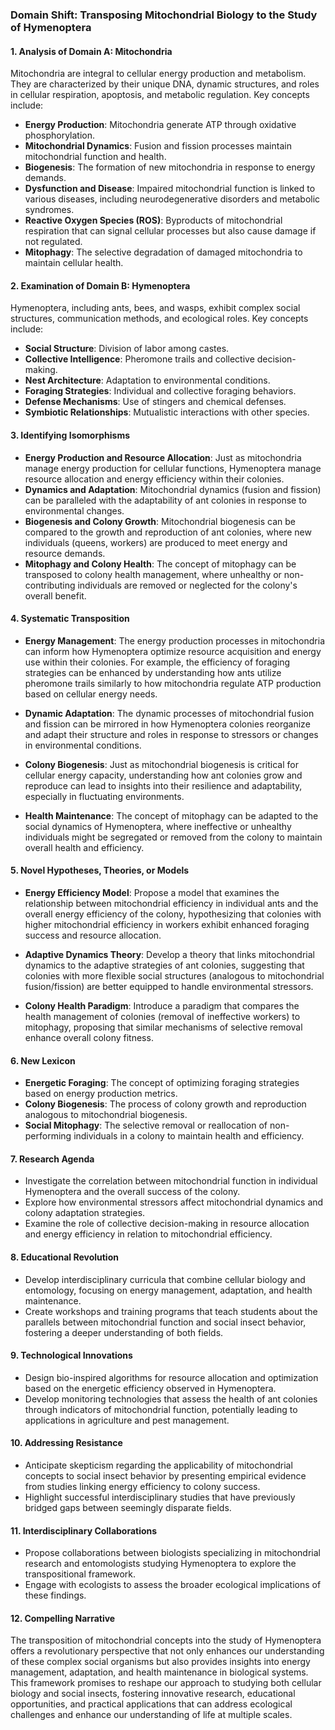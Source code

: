 ### Domain Shift: Transposing Mitochondrial Biology to the Study of Hymenoptera

#### 1. Analysis of Domain A: Mitochondria
Mitochondria are integral to cellular energy production and metabolism. They are characterized by their unique DNA, dynamic structures, and roles in cellular respiration, apoptosis, and metabolic regulation. Key concepts include:
- **Energy Production**: Mitochondria generate ATP through oxidative phosphorylation.
- **Mitochondrial Dynamics**: Fusion and fission processes maintain mitochondrial function and health.
- **Biogenesis**: The formation of new mitochondria in response to energy demands.
- **Dysfunction and Disease**: Impaired mitochondrial function is linked to various diseases, including neurodegenerative disorders and metabolic syndromes.
- **Reactive Oxygen Species (ROS)**: Byproducts of mitochondrial respiration that can signal cellular processes but also cause damage if not regulated.
- **Mitophagy**: The selective degradation of damaged mitochondria to maintain cellular health.

#### 2. Examination of Domain B: Hymenoptera
Hymenoptera, including ants, bees, and wasps, exhibit complex social structures, communication methods, and ecological roles. Key concepts include:
- **Social Structure**: Division of labor among castes.
- **Collective Intelligence**: Pheromone trails and collective decision-making.
- **Nest Architecture**: Adaptation to environmental conditions.
- **Foraging Strategies**: Individual and collective foraging behaviors.
- **Defense Mechanisms**: Use of stingers and chemical defenses.
- **Symbiotic Relationships**: Mutualistic interactions with other species.

#### 3. Identifying Isomorphisms
- **Energy Production and Resource Allocation**: Just as mitochondria manage energy production for cellular functions, Hymenoptera manage resource allocation and energy efficiency within their colonies.
- **Dynamics and Adaptation**: Mitochondrial dynamics (fusion and fission) can be paralleled with the adaptability of ant colonies in response to environmental changes.
- **Biogenesis and Colony Growth**: Mitochondrial biogenesis can be compared to the growth and reproduction of ant colonies, where new individuals (queens, workers) are produced to meet energy and resource demands.
- **Mitophagy and Colony Health**: The concept of mitophagy can be transposed to colony health management, where unhealthy or non-contributing individuals are removed or neglected for the colony's overall benefit.

#### 4. Systematic Transposition
- **Energy Management**: The energy production processes in mitochondria can inform how Hymenoptera optimize resource acquisition and energy use within their colonies. For example, the efficiency of foraging strategies can be enhanced by understanding how ants utilize pheromone trails similarly to how mitochondria regulate ATP production based on cellular energy needs.
  
- **Dynamic Adaptation**: The dynamic processes of mitochondrial fusion and fission can be mirrored in how Hymenoptera colonies reorganize and adapt their structure and roles in response to stressors or changes in environmental conditions.

- **Colony Biogenesis**: Just as mitochondrial biogenesis is critical for cellular energy capacity, understanding how ant colonies grow and reproduce can lead to insights into their resilience and adaptability, especially in fluctuating environments.

- **Health Maintenance**: The concept of mitophagy can be adapted to the social dynamics of Hymenoptera, where ineffective or unhealthy individuals might be segregated or removed from the colony to maintain overall health and efficiency.

#### 5. Novel Hypotheses, Theories, or Models
- **Energy Efficiency Model**: Propose a model that examines the relationship between mitochondrial efficiency in individual ants and the overall energy efficiency of the colony, hypothesizing that colonies with higher mitochondrial efficiency in workers exhibit enhanced foraging success and resource allocation.
  
- **Adaptive Dynamics Theory**: Develop a theory that links mitochondrial dynamics to the adaptive strategies of ant colonies, suggesting that colonies with more flexible social structures (analogous to mitochondrial fusion/fission) are better equipped to handle environmental stressors.

- **Colony Health Paradigm**: Introduce a paradigm that compares the health management of colonies (removal of ineffective workers) to mitophagy, proposing that similar mechanisms of selective removal enhance overall colony fitness.

#### 6. New Lexicon
- **Energetic Foraging**: The concept of optimizing foraging strategies based on energy production metrics.
- **Colony Biogenesis**: The process of colony growth and reproduction analogous to mitochondrial biogenesis.
- **Social Mitophagy**: The selective removal or reallocation of non-performing individuals in a colony to maintain health and efficiency.

#### 7. Research Agenda
- Investigate the correlation between mitochondrial function in individual Hymenoptera and the overall success of the colony.
- Explore how environmental stressors affect mitochondrial dynamics and colony adaptation strategies.
- Examine the role of collective decision-making in resource allocation and energy efficiency in relation to mitochondrial efficiency.

#### 8. Educational Revolution
- Develop interdisciplinary curricula that combine cellular biology and entomology, focusing on energy management, adaptation, and health maintenance.
- Create workshops and training programs that teach students about the parallels between mitochondrial function and social insect behavior, fostering a deeper understanding of both fields.

#### 9. Technological Innovations
- Design bio-inspired algorithms for resource allocation and optimization based on the energetic efficiency observed in Hymenoptera.
- Develop monitoring technologies that assess the health of ant colonies through indicators of mitochondrial function, potentially leading to applications in agriculture and pest management.

#### 10. Addressing Resistance
- Anticipate skepticism regarding the applicability of mitochondrial concepts to social insect behavior by presenting empirical evidence from studies linking energy efficiency to colony success.
- Highlight successful interdisciplinary studies that have previously bridged gaps between seemingly disparate fields.

#### 11. Interdisciplinary Collaborations
- Propose collaborations between biologists specializing in mitochondrial research and entomologists studying Hymenoptera to explore the transpositional framework.
- Engage with ecologists to assess the broader ecological implications of these findings.

#### 12. Compelling Narrative
The transposition of mitochondrial concepts into the study of Hymenoptera offers a revolutionary perspective that not only enhances our understanding of these complex social organisms but also provides insights into energy management, adaptation, and health maintenance in biological systems. This framework promises to reshape our approach to studying both cellular biology and social insects, fostering innovative research, educational opportunities, and practical applications that can address ecological challenges and enhance our understanding of life at multiple scales.